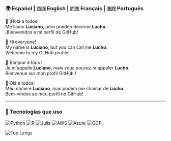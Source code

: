 ### 🌍 Español | 🇬🇧 English | 🇫🇷 Français | 🇧🇷 Português

👋 ¡Hola a todos!  
Me llamo **Luciano**, pero pueden decirme **Lucho**.  
¡Bienvenidos a mi perfil de GitHub!

👋 Hi everyone!  
My name is **Luciano**, but you can call me **Lucho**.  
Welcome to my GitHub profile!

👋 Bonjour à tous !  
Je m'appelle **Luciano**, mais vous pouvez m'appeler **Lucho**.  
Bienvenue sur mon profil GitHub !

👋 Olá a todos!  
Meu nome é **Luciano**, mas podem me chamar de **Lucho**.  
Bem-vindos ao meu perfil no GitHub!

---

### 🚀 Tecnologías que uso

![Python](https://img.shields.io/badge/Python-3776AB?style=for-the-badge&logo=python&logoColor=white)
![R](https://img.shields.io/badge/R-276DC3?style=for-the-badge&logo=r&logoColor=white)
![Julia](https://img.shields.io/badge/Julia-9558B2?style=for-the-badge&logo=julia&logoColor=white)
![AWS](https://img.shields.io/badge/AWS-232F3E?style=for-the-badge&logo=amazonaws&logoColor=white)
![Azure](https://img.shields.io/badge/Azure-0078D4?style=for-the-badge&logo=microsoftazure&logoColor=white)
![GCP](https://img.shields.io/badge/GCP-4285F4?style=for-the-badge&logo=googlecloud&logoColor=white)


![Top Langs](https://github-readme-stats.vercel.app/api/top-langs/?username=luchoxiii&layout=compact&theme=radical)
